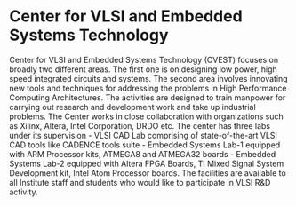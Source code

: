 # Center for VLSI and Embedded Systems Technology

Center for VLSI and Embedded Systems Technology (CVEST) focuses on broadly two different areas. The first one is on designing low power, high speed integrated circuits and systems. The second area involves innovating new tools and techniques for addressing the problems in High Performance Computing Architectures. The activities are designed to train manpower for carrying out research and development work and take up industrial problems. The Center works in close collaboration with organizations such as Xilinx, Altera, Intel Corporation, DRDO etc. The center has three labs under its supervision - VLSI CAD Lab comprising of state-of-the-art VLSI CAD tools like CADENCE tools suite - Embedded Systems Lab-1 equipped with ARM Processor kits, ATMEGA8 and ATMEGA32 boards - Embedded Systems Lab-2 equipped with Altera FPGA Boards, TI Mixed Signal System Development kit, Intel Atom Processor boards. The facilities are available to all Institute staff and students who would like to participate in VLSI R&D activity.
